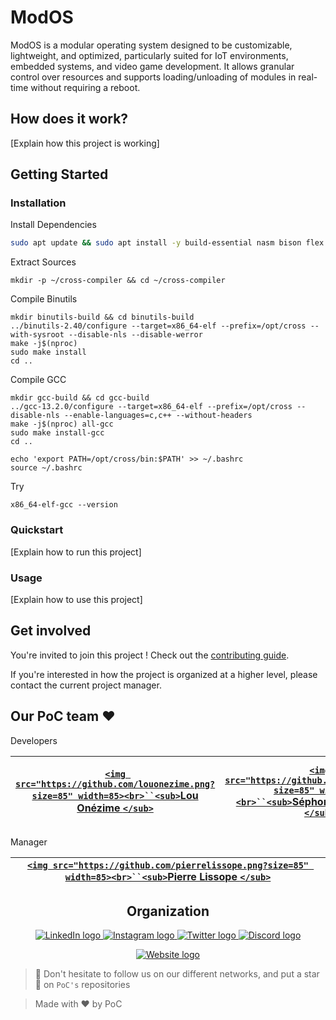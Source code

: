# ModOS

ModOS is a modular operating system designed to be customizable, lightweight, and optimized, particularly suited for IoT environments, embedded systems, and video game development. It allows granular control over resources and supports loading/unloading of modules in real-time without requiring a reboot.

## How does it work?

[Explain how this project is working]

## Getting Started

### Installation

Install Dependencies

```bash
sudo apt update && sudo apt install -y build-essential nasm bison flex libgmp3-dev libmpfr-dev libmpc-dev texinfo
```

Extract Sources
```
mkdir -p ~/cross-compiler && cd ~/cross-compiler
```


Compile Binutils
```
mkdir binutils-build && cd binutils-build
../binutils-2.40/configure --target=x86_64-elf --prefix=/opt/cross --with-sysroot --disable-nls --disable-werror
make -j$(nproc)
sudo make install
cd ..

```

Compile GCC
```
mkdir gcc-build && cd gcc-build
../gcc-13.2.0/configure --target=x86_64-elf --prefix=/opt/cross --disable-nls --enable-languages=c,c++ --without-headers
make -j$(nproc) all-gcc
sudo make install-gcc
cd ..

```


```
echo 'export PATH=/opt/cross/bin:$PATH' >> ~/.bashrc
source ~/.bashrc

```

Try
```
x86_64-elf-gcc --version

```

### Quickstart

[Explain how to run this project]

### Usage

[Explain how to use this project]

## Get involved

You're invited to join this project ! Check out the [contributing guide](./CONTRIBUTING.md).

If you're interested in how the project is organized at a higher level, please contact the current project manager.

## Our PoC team ❤️

Developers

| [`<img src="https://github.com/louonezime.png?size=85" width=85><br>``<sub>`Lou Onézime `</sub>`](https://github.com/louonezime) | [`<img src="https://github.com/sephorah.png?size=85" width=85><br>``<sub>`Séphorah Aniambossu `</sub>`](https://github.com/sephorah) | [`<img src="https://github.com/lg-epitech.png?size=85" width=85><br>``<sub>`Laurent Gonzalez `</sub>`](https://github.com/lg-epitech) | [`<img src="https://github.com/SIMLUKE.png?size=85" width=85><br>``<sub>`Luc Simon `</sub>`](https://github.com/SIMLUKE) | [`<img src="https://github.com/moonia.png?size=85" width=85><br>``<sub>`Mounia Arjdal `</sub>`](https://github.com/moonia) |
| :--------------------------------------------------------------------------------------------------------------------------------: | :------------------------------------------------------------------------------------------------------------------------------------: | :------------------------------------------------------------------------------------------------------------------------------------: | :-----------------------------------------------------------------------------------------------------------------------: | :-------------------------------------------------------------------------------------------------------------------------: |

Manager

| [`<img src="https://github.com/pierrelissope.png?size=85" width=85><br>``<sub>`Pierre Lissope `</sub>`](https://github.com/pierrelissope) |
| :----------------------------------------------------------------------------------------------------------------------------------------: |

<h2 align=center>
Organization
</h2>

<p align='center'>
    <a href="https://www.linkedin.com/company/pocinnovation/mycompany/">
        <img src="https://img.shields.io/badge/LinkedIn-0077B5?style=for-the-badge&logo=linkedin&logoColor=white" alt="LinkedIn logo">
    </a>
    <a href="https://www.instagram.com/pocinnovation/">
        <img src="https://img.shields.io/badge/Instagram-E4405F?style=for-the-badge&logo=instagram&logoColor=white" alt="Instagram logo"
>
    </a>
    <a href="https://twitter.com/PoCInnovation">
        <img src="https://img.shields.io/badge/Twitter-1DA1F2?style=for-the-badge&logo=twitter&logoColor=white" alt="Twitter logo">
    </a>
    <a href="https://discord.com/invite/Yqq2ADGDS7">
        <img src="https://img.shields.io/badge/Discord-7289DA?style=for-the-badge&logo=discord&logoColor=white" alt="Discord logo">
    </a>
</p>
<p align=center>
    <a href="https://www.poc-innovation.fr/">
        <img src="https://img.shields.io/badge/WebSite-1a2b6d?style=for-the-badge&logo=GitHub Sponsors&logoColor=white" alt="Website logo">
    </a>
</p>

> 🚀 Don't hesitate to follow us on our different networks, and put a star 🌟 on `PoC's` repositories

> Made with ❤️ by PoC
